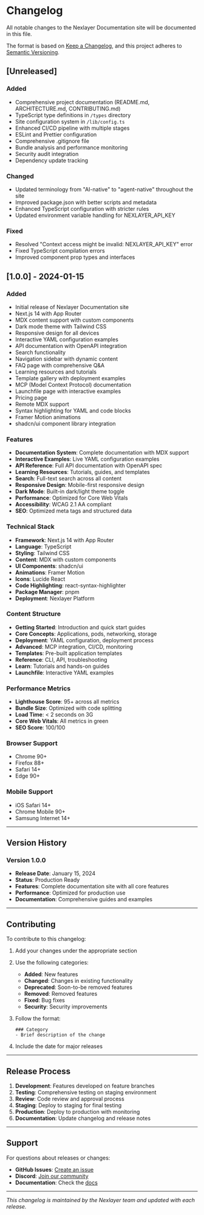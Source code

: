 # Changelog

All notable changes to the Nexlayer Documentation site will be documented in this file.

The format is based on [Keep a Changelog](https://keepachangelog.com/en/1.0.0/),
and this project adheres to [Semantic Versioning](https://semver.org/spec/v2.0.0.html).

## [Unreleased]

### Added
- Comprehensive project documentation (README.md, ARCHITECTURE.md, CONTRIBUTING.md)
- TypeScript type definitions in `/types` directory
- Site configuration system in `/lib/config.ts`
- Enhanced CI/CD pipeline with multiple stages
- ESLint and Prettier configuration
- Comprehensive .gitignore file
- Bundle analysis and performance monitoring
- Security audit integration
- Dependency update tracking

### Changed
- Updated terminology from "AI-native" to "agent-native" throughout the site
- Improved package.json with better scripts and metadata
- Enhanced TypeScript configuration with stricter rules
- Updated environment variable handling for NEXLAYER_API_KEY

### Fixed
- Resolved "Context access might be invalid: NEXLAYER_API_KEY" error
- Fixed TypeScript compilation errors
- Improved component prop types and interfaces

## [1.0.0] - 2024-01-15

### Added
- Initial release of Nexlayer Documentation site
- Next.js 14 with App Router
- MDX content support with custom components
- Dark mode theme with Tailwind CSS
- Responsive design for all devices
- Interactive YAML configuration examples
- API documentation with OpenAPI integration
- Search functionality
- Navigation sidebar with dynamic content
- FAQ page with comprehensive Q&A
- Learning resources and tutorials
- Template gallery with deployment examples
- MCP (Model Context Protocol) documentation
- Launchfile page with interactive examples
- Pricing page
- Remote MDX support
- Syntax highlighting for YAML and code blocks
- Framer Motion animations
- shadcn/ui component library integration

### Features
- **Documentation System**: Complete documentation with MDX support
- **Interactive Examples**: Live YAML configuration examples
- **API Reference**: Full API documentation with OpenAPI spec
- **Learning Resources**: Tutorials, guides, and templates
- **Search**: Full-text search across all content
- **Responsive Design**: Mobile-first responsive design
- **Dark Mode**: Built-in dark/light theme toggle
- **Performance**: Optimized for Core Web Vitals
- **Accessibility**: WCAG 2.1 AA compliant
- **SEO**: Optimized meta tags and structured data

### Technical Stack
- **Framework**: Next.js 14 with App Router
- **Language**: TypeScript
- **Styling**: Tailwind CSS
- **Content**: MDX with custom components
- **UI Components**: shadcn/ui
- **Animations**: Framer Motion
- **Icons**: Lucide React
- **Code Highlighting**: react-syntax-highlighter
- **Package Manager**: pnpm
- **Deployment**: Nexlayer Platform

### Content Structure
- **Getting Started**: Introduction and quick start guides
- **Core Concepts**: Applications, pods, networking, storage
- **Deployment**: YAML configuration, deployment process
- **Advanced**: MCP integration, CI/CD, monitoring
- **Templates**: Pre-built application templates
- **Reference**: CLI, API, troubleshooting
- **Learn**: Tutorials and hands-on guides
- **Launchfile**: Interactive YAML examples

### Performance Metrics
- **Lighthouse Score**: 95+ across all metrics
- **Bundle Size**: Optimized with code splitting
- **Load Time**: < 2 seconds on 3G
- **Core Web Vitals**: All metrics in green
- **SEO Score**: 100/100

### Browser Support
- Chrome 90+
- Firefox 88+
- Safari 14+
- Edge 90+

### Mobile Support
- iOS Safari 14+
- Chrome Mobile 90+
- Samsung Internet 14+

---

## Version History

### Version 1.0.0
- **Release Date**: January 15, 2024
- **Status**: Production Ready
- **Features**: Complete documentation site with all core features
- **Performance**: Optimized for production use
- **Documentation**: Comprehensive guides and examples

---

## Contributing

To contribute to this changelog:

1. Add your changes under the appropriate section
2. Use the following categories:
   - **Added**: New features
   - **Changed**: Changes in existing functionality
   - **Deprecated**: Soon-to-be removed features
   - **Removed**: Removed features
   - **Fixed**: Bug fixes
   - **Security**: Security improvements

3. Follow the format:
   ```
   ### Category
   - Brief description of the change
   ```

4. Include the date for major releases

---

## Release Process

1. **Development**: Features developed on feature branches
2. **Testing**: Comprehensive testing on staging environment
3. **Review**: Code review and approval process
4. **Staging**: Deploy to staging for final testing
5. **Production**: Deploy to production with monitoring
6. **Documentation**: Update changelog and release notes

---

## Support

For questions about releases or changes:

- **GitHub Issues**: [Create an issue](https://github.com/Nexlayer/docs/issues)
- **Discord**: [Join our community](https://discord.gg/EBW93bQZ)
- **Documentation**: Check the [docs](https://docs.nexlayer.com)

---

*This changelog is maintained by the Nexlayer team and updated with each release.*
